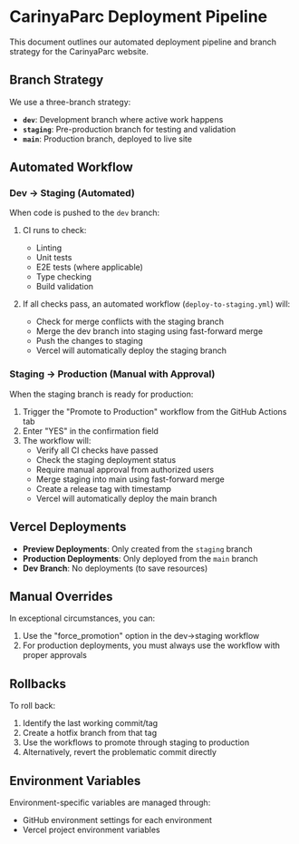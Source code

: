 # CarinyaParc Deployment Pipeline

This document outlines our automated deployment pipeline and branch strategy for the CarinyaParc website.

## Branch Strategy

We use a three-branch strategy:

- **`dev`**: Development branch where active work happens
- **`staging`**: Pre-production branch for testing and validation
- **`main`**: Production branch, deployed to live site

## Automated Workflow

### Dev → Staging (Automated)

When code is pushed to the `dev` branch:

1. CI runs to check:
   - Linting
   - Unit tests
   - E2E tests (where applicable)
   - Type checking
   - Build validation

2. If all checks pass, an automated workflow (`deploy-to-staging.yml`) will:
   - Check for merge conflicts with the staging branch
   - Merge the dev branch into staging using fast-forward merge
   - Push the changes to staging
   - Vercel will automatically deploy the staging branch

### Staging → Production (Manual with Approval)

When the staging branch is ready for production:

1. Trigger the "Promote to Production" workflow from the GitHub Actions tab
2. Enter "YES" in the confirmation field
3. The workflow will:
   - Verify all CI checks have passed
   - Check the staging deployment status
   - Require manual approval from authorized users
   - Merge staging into main using fast-forward merge
   - Create a release tag with timestamp
   - Vercel will automatically deploy the main branch

## Vercel Deployments

- **Preview Deployments**: Only created from the `staging` branch
- **Production Deployments**: Only deployed from the `main` branch
- **Dev Branch**: No deployments (to save resources)

## Manual Overrides

In exceptional circumstances, you can:

1. Use the "force_promotion" option in the dev→staging workflow
2. For production deployments, you must always use the workflow with proper approvals

## Rollbacks

To roll back:

1. Identify the last working commit/tag
2. Create a hotfix branch from that tag
3. Use the workflows to promote through staging to production
4. Alternatively, revert the problematic commit directly

## Environment Variables

Environment-specific variables are managed through:
- GitHub environment settings for each environment
- Vercel project environment variables 